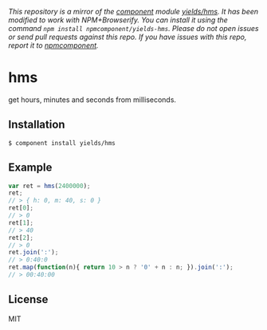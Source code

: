 *This repository is a mirror of the [component](http://component.io) module [yields/hms](http://github.com/yields/hms). It has been modified to work with NPM+Browserify. You can install it using the command `npm install npmcomponent/yields-hms`. Please do not open issues or send pull requests against this repo. If you have issues with this repo, report it to [npmcomponent](https://github.com/airportyh/npmcomponent).*
# hms

  get hours, minutes and seconds from milliseconds.

## Installation

    $ component install yields/hms

## Example

```js
var ret = hms(2400000);
ret;
// > { h: 0, m: 40, s: 0 }
ret[0];
// > 0
ret[1];
// > 40
ret[2];
// > 0
ret.join(':');
// > 0:40:0
ret.map(function(n){ return 10 > n ? '0' + n : n; }).join(':');
// > 00:40:00
```

## License

  MIT
